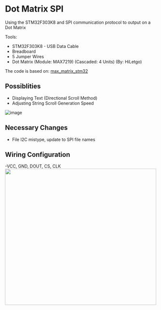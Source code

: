 # Dot Matrix SPI
Using the STM32F303K8 and SPI communication protocol to output on a Dot Matrix

Tools: 
- STM32F303K8 - USB Data Cable
- Breadboard 
- 5 Jumper Wires 
- Dot Matrix (Module: MAX7219) (Cascaded: 4 Units) (By: HiLetgo)

The code is based on: <a href ="https://controllerstech.com/cascading-dot-matrix-and-stm32/"> max_matrix_stm32 </a> 

## Possiblities
-  Displaying Text (Directional Scroll Method)
-  Adjusting String Scroll Generation Speed

![image](https://github.com/ProTamLan/dotMatrixSPI/assets/75819639/5d5c6df5-31fa-4802-9c6d-0cc6dccc724c)


## Necessary Changes
-  File I2C mistype, update to SPI file names

## Wiring Configuration
-VCC, GND, DOUT, CS, CLK
<br>
<img src="https://github.com/ProTamLan/dotMatrixSPI/assets/75819639/7cd860e0-4442-40df-960c-dfdd61bf38e9" width="500" height="450">
